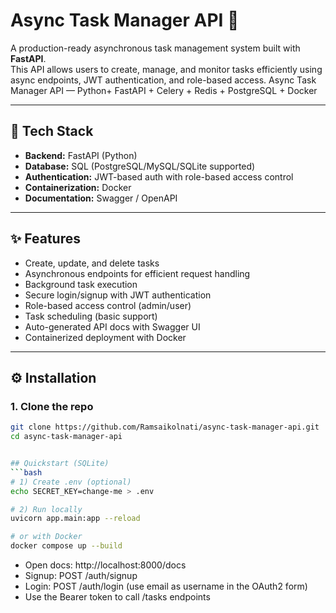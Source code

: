 # Async Task Manager API 🚀

A production-ready asynchronous task management system built with **FastAPI**.  
This API allows users to create, manage, and monitor tasks efficiently using async endpoints, JWT authentication, and role-based access.
Async Task Manager API — Python+ FastAPI + Celery + Redis + PostgreSQL + Docker

---

## 🔧 Tech Stack
- **Backend:** FastAPI (Python)
- **Database:** SQL (PostgreSQL/MySQL/SQLite supported)
- **Authentication:** JWT-based auth with role-based access control
- **Containerization:** Docker
- **Documentation:** Swagger / OpenAPI

---

## ✨ Features
- Create, update, and delete tasks
- Asynchronous endpoints for efficient request handling
- Background task execution
- Secure login/signup with JWT authentication
- Role-based access control (admin/user)
- Task scheduling (basic support)
- Auto-generated API docs with Swagger UI
- Containerized deployment with Docker

---

## ⚙️ Installation

### 1. Clone the repo
```bash
git clone https://github.com/Ramsaikolnati/async-task-manager-api.git
cd async-task-manager-api


## Quickstart (SQLite)
```bash
# 1) Create .env (optional)
echo SECRET_KEY=change-me > .env

# 2) Run locally
uvicorn app.main:app --reload

# or with Docker
docker compose up --build
```

- Open docs: http://localhost:8000/docs
- Signup: POST /auth/signup
- Login: POST /auth/login (use email as username in the OAuth2 form)
- Use the Bearer token to call /tasks endpoints
